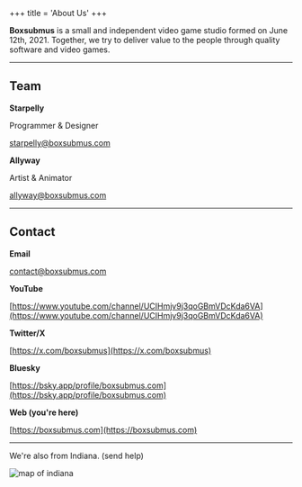 +++
title = 'About Us'
+++

**Boxsubmus** is a small and independent video game studio formed on June 12th, 2021. Together, 
we try to deliver value to the people through quality software and video games.

<hr>

## Team
**Starpelly**

Programmer & Designer

[starpelly@boxsubmus.com](mailto:starpelly@boxsubmus.com)

**Allyway**

Artist & Animator

[allyway@boxsubmus.com](mailto:allyway@boxsubmus.com)

<hr>

## Contact

**Email**

[contact@boxsubmus.com](mailto:contact@boxsubmus.com)

**YouTube**

[https://www.youtube.com/channel/UCIHmjv9j3qoGBmVDcKda6VA](https://www.youtube.com/channel/UCIHmjv9j3qoGBmVDcKda6VA)

**Twitter/X**

[https://x.com/boxsubmus](https://x.com/boxsubmus)

**Bluesky**

[https://bsky.app/profile/boxsubmus.com](https://bsky.app/profile/boxsubmus.com)

**Web (you're here)**

[https://boxsubmus.com](https://boxsubmus.com)

<hr>

We're also from Indiana. (send help)

![map of indiana](/images/about/indiana.webp)
